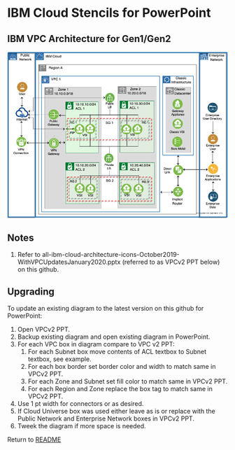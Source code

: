 # IBM Cloud Stencils for PowerPoint

## IBM VPC Architecture for Gen1/Gen2
![VPCArchitecture](/images/ibm_vpc_architecture_powerpoint.png)

## Notes

1. Refer to all-ibm-cloud-architecture-icons-October2019-WithVPCUpdatesJanuary2020.pptx (referred to as VPCv2 PPT below) on this github.

## Upgrading

To update an existing diagram to the latest version on this github for PowerPoint:
1. Open VPCv2 PPT.
2. Backup existing diagram and open existing diagram in PowerPoint.
3. For each VPC box in diagram compare to VPC v2 PPT:
    1. For each Subnet box move contents of ACL textbox to Subnet textbox, see example.
    2. For each box border set border color and width to match same in VPCv2 PPT.
    3. For each Zone and Subnet set fill color to match same in VPCv2 PPT.
    4. For each Region and Zone replace the box tag to match same in VPCv2 PPT.
4. Use 1 pt width for connectors or as desired.
5. If Cloud Universe box was used either leave as is or replace with the Public Network and Enterprise Network boxes in VPCv2 PPT.
6. Tweek the diagram if more space is needed.

Return to [README](/README.md)
